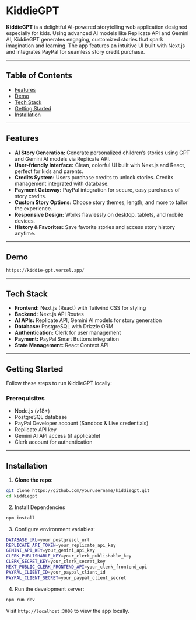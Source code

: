# KiddieGPT

**KiddieGPT** is a delightful AI-powered storytelling web application designed especially for kids. Using advanced AI models like Replicate API and Gemini AI, KiddieGPT generates engaging, customized stories that spark imagination and learning. The app features an intuitive UI built with Next.js and integrates PayPal for seamless story credit purchase.

---


## Table of Contents

- [Features](#features)  
- [Demo](#demo)  
- [Tech Stack](#tech-stack)  
- [Getting Started](#getting-started)  
- [Installation](#installation)   

---

## Features

- **AI Story Generation:** Generate personalized children’s stories using GPT and Gemini AI models via Replicate API.  
- **User-friendly Interface:** Clean, colorful UI built with Next.js and React, perfect for kids and parents.  
- **Credits System:** Users purchase credits to unlock stories. Credits management integrated with database.  
- **Payment Gateway:** PayPal integration for secure, easy purchases of story credits.  
- **Custom Story Options:** Choose story themes, length, and more to tailor the experience.  
- **Responsive Design:** Works flawlessly on desktop, tablets, and mobile devices.  
- **History & Favorites:** Save favorite stories and access story history anytime.  

---

## Demo
`https://kiddie-gpt.vercel.app/`

---

## Tech Stack

- **Frontend:** Next.js (React) with Tailwind CSS for styling  
- **Backend:** Next.js API Routes  
- **AI APIs:** Replicate API, Gemini AI models for story generation  
- **Database:** PostgreSQL with Drizzle ORM  
- **Authentication:** Clerk for user management  
- **Payment:** PayPal Smart Buttons integration  
- **State Management:** React Context API  

---

## Getting Started

Follow these steps to run KiddieGPT locally:

### Prerequisites

- Node.js (v18+)  
- PostgreSQL database  
- PayPal Developer account (Sandbox & Live credentials)  
- Replicate API key  
- Gemini AI API access (if applicable)  
- Clerk account for authentication  

---

## Installation

1. **Clone the repo:**

```bash
git clone https://github.com/yourusername/kiddiegpt.git
cd kiddiegpt
```

2. Install Dependencies

```bash
npm install
```

3. Configure environment variables:

```bash
DATABASE_URL=your_postgresql_url
REPLICATE_API_TOKEN=your_replicate_api_key
GEMINI_API_KEY=your_gemini_api_key
CLERK_PUBLISHABLE_KEY=your_clerk_publishable_key
CLERK_SECRET_KEY=your_clerk_secret_key
NEXT_PUBLIC_CLERK_FRONTEND_API=your_clerk_frontend_api
PAYPAL_CLIENT_ID=your_paypal_client_id
PAYPAL_CLIENT_SECRET=your_paypal_client_secret
```

4. Run the development server:
   
```bash
npm run dev
```
Visit ```http://localhost:3000``` to view the app locally.
